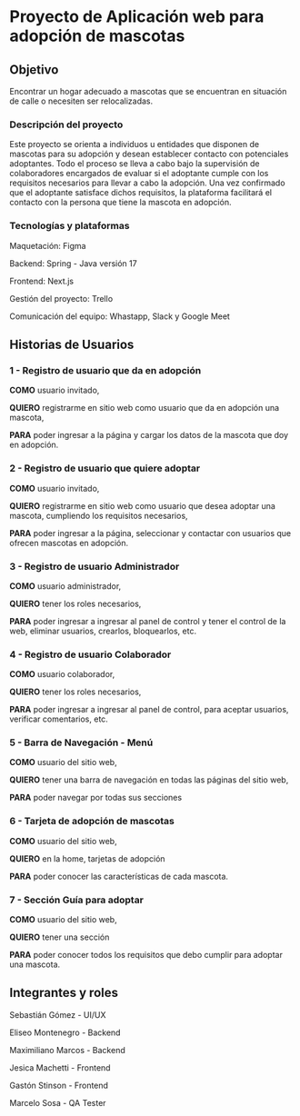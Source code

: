 <h1>Proyecto de Aplicación web para adopción de mascotas</h1>
<h2>Objetivo</h2>
<p>Encontrar un hogar adecuado a mascotas que se encuentran en situación de calle o necesiten ser relocalizadas.</p>
<h3>Descripción del proyecto</h3>
<p>Este proyecto se orienta a individuos u entidades que disponen de mascotas para su adopción y desean establecer contacto con potenciales adoptantes. Todo el proceso se lleva a cabo bajo la supervisión de colaboradores encargados de evaluar si el adoptante cumple con los requisitos necesarios para llevar a cabo la adopción. Una vez confirmado que el adoptante satisface dichos requisitos, la plataforma facilitará el contacto con la persona que tiene la mascota en adopción.</p>
<h3>Tecnologías y plataformas</h3>
<p>Maquetación: Figma</p>
<p>Backend: Spring - Java versión 17</p>
<p>Frontend: Next.js</p>
<p>Gestión del proyecto: Trello</p>
<p>Comunicación del equipo: Whastapp, Slack y Google Meet</p>
<h2>Historias de Usuarios</h2>
<h3>1 - Registro de usuario que da en adopción</h3>
<p><b>COMO</b> usuario invitado,</p>
<p><b>QUIERO</b> registrarme en sitio web como usuario que da en adopción una mascota,</p>
<p><b>PARA</b> poder ingresar a la página y cargar los datos de la mascota que doy en adopción.</p>
<h3>2 - Registro de usuario que quiere adoptar</h3>
<p><b>COMO</b> usuario invitado,</p>
<p><b>QUIERO</b> registrarme en sitio web como usuario que desea adoptar una mascota, cumpliendo los requisitos necesarios,</p>
<p><b>PARA</b> poder ingresar a la página, seleccionar y contactar con usuarios que ofrecen mascotas en adopción.</p>
<h3>3 - Registro de usuario Administrador</h3>
<p><b>COMO</b> usuario administrador,</p>
<p><b>QUIERO</b> tener los roles necesarios,</p>
<p><b>PARA</b> poder ingresar a ingresar al panel de control y tener el control de la web, eliminar usuarios, crearlos, bloquearlos, etc.</p>
<h3>4 - Registro de usuario Colaborador</h3>
<p><b>COMO</b> usuario colaborador,</p>
<p><b>QUIERO</b> tener los roles necesarios,</p>
<p><b>PARA</b> poder ingresar a ingresar al panel de control, para aceptar usuarios, verificar comentarios, etc.</p>
<h3>5 - Barra de Navegación - Menú</h3>
<p><b>COMO</b> usuario del sitio web,</p>
<p><b>QUIERO</b> tener una barra de navegación en todas las páginas del sitio web,</p>
<p><b>PARA</b> poder navegar por todas sus secciones</p>
<h3>6 - Tarjeta de adopción de mascotas</h3>
<p><b>COMO</b> usuario del sitio web,</p>
<p><b>QUIERO</b> en la home, tarjetas de adopción</p>
<p><b>PARA</b> poder conocer las características de cada mascota.</p>
<h3>7 - Sección Guía para adoptar</h3>
<p><b>COMO</b> usuario del sitio web,</p>
<p><b>QUIERO</b> tener una sección</p>
<p><b>PARA</b> poder conocer todos los requisitos que debo cumplir para adoptar una mascota.</p>
<h2>Integrantes y roles</h2>
<p>Sebastián Gómez - UI/UX</p>
<p>Eliseo Montenegro - Backend</p>
<p>Maximiliano Marcos - Backend</p>
<p>Jesica Machetti - Frontend</p>
<p>Gastón Stinson - Frontend</p>
<p>Marcelo Sosa - QA Tester</p>
